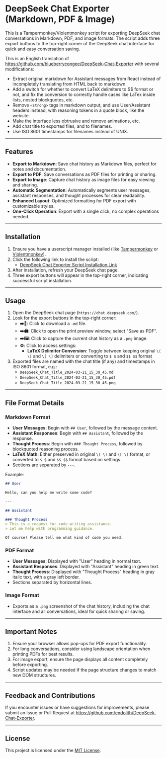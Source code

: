 # DeepSeek Chat Exporter (Markdown, PDF & Image)

This is a Tampermonkey/Violentmonkey script for exporting DeepSeek chat conversations in Markdown, PDF, and image formats. The script adds three export buttons to the top-right corner of the DeepSeek chat interface for quick and easy conversation saving.

This is an English translation of <https://github.com/blueberrycongee/DeepSeek-Chat-Exporter> with several modifications:

- Extract original markdown for Assistant messages from React instead of incompletely translating from HTML back to markdown.
- Add a switch for whether to convert LaTeX delimiters to $$ format or not, and fix the conversion to correctly handle cases like LaTex inside lists, nested blockquotes, etc.
- Remove `<strong>` tags in markdown output, and use User/Assistant headers instead, with reasoning tokens in a quote block, like the website.
- Make the interface less obtrusive and remove animations, etc.
- Add chat title to exported files, and to filenames.
- Use ISO 8601 timestamps for filenames instead of UNIX.

---

## Features

- **Export to Markdown**: Save chat history as Markdown files, perfect for notes and documentation.
- **Export to PDF**: Save conversations as PDF files for printing or sharing.
- **Export to Image**: Capture chat history as image files for easy viewing and sharing.
- **Automatic Segmentation**: Automatically segments user messages, assistant responses, and thought processes for clear readability.
- **Enhanced Layout**: Optimized formatting for PDF export with customizable styles.
- **One-Click Operation**: Export with a single click, no complex operations needed.

---

## Installation

1. Ensure you have a userscript manager installed (like [Tampermonkey](https://www.tampermonkey.net/) or [Violentmonkey](https://violentmonkey.github.io/)).
2. Click the following link to install the script:
   - [DeepSeek Chat Exporter Script Installation Link](https://github.com/endolith/DeepSeek-Chat-Exporter/raw/refs/heads/main/deepseek_chat_exporter.user.js)
3. After installation, refresh your DeepSeek chat page.
4. Three export buttons will appear in the top-right corner, indicating successful script installation.

---

## Usage

1. Open the DeepSeek chat page (`https://chat.deepseek.com/`).
2. Look for the export buttons in the top-right corner:
   - **➡️📝**: Click to download a `.md` file.
   - **➡️🖨**: Click to open the print preview window, select "Save as PDF".
   - **➡️🖼️**: Click to capture the current chat history as a `.png` image.
   - **⚙️**: Click to access settings:
     - **LaTeX Delimiter Conversion**: Toggle between keeping original `\( \)` and `\[ \]` delimiters or converting to `$ $` and `$$ $$` format
3. Exported files are named with the chat title (if any) and timestamps in ISO 8601 format, e.g.:
   - `DeepSeek_Chat_Title_2024-03-21_15_30_45.md`
   - `DeepSeek_Chat_Title_2024-03-21_15_30_45.pdf`
   - `DeepSeek_Chat_Title_2024-03-21_15_30_45.png`

---

## File Format Details

### Markdown Format

- **User Messages**: Begin with `## User`, followed by the message content.
- **Assistant Responses**: Begin with `## Assistant`, followed by the response.
- **Thought Process**: Begin with `### Thought Process`, followed by blockquoted reasoning process.
- **LaTeX Math**: Either preserved in original `\( \)` and `\[ \]` format, or converted to `$ $` and `$$ $$` format based on settings
- Sections are separated by `---`.

Example:

```markdown
## User

Hello, can you help me write some code?

---

## Assistant

### Thought Process
> This is a request for code writing assistance.
> Let me help with programming guidance.

Of course! Please tell me what kind of code you need.
```

### PDF Format

- **User Messages**: Displayed with "User" heading in normal text.
- **Assistant Responses**: Displayed with "Assistant" heading in green text.
- **Thought Process**: Displayed with "Thought Process" heading in gray italic text, with a gray left border.
- Sections separated by horizontal lines.

### Image Format

- Exports as a `.png` screenshot of the chat history, including the chat interface and all conversations, ideal for quick sharing or saving.

---

## Important Notes

1. Ensure your browser allows pop-ups for PDF export functionality.
2. For long conversations, consider using landscape orientation when printing PDFs for best results.
3. For image export, ensure the page displays all content completely before exporting.
4. Script updates may be needed if the page structure changes to match new DOM structures.

---

## Feedback and Contributions

If you encounter issues or have suggestions for improvements, please submit an Issue or Pull Request at <https://github.com/endolith/DeepSeek-Chat-Exporter>.

---

## License

This project is licensed under the [MIT License](https://opensource.org/licenses/MIT).
